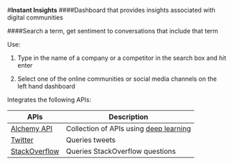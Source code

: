 #**Instant Insights**
####Dashboard that provides insights associated with digital communities

####Search a term, get sentiment to conversations that include that term

Use:


1. Type in the name of a company or a competitor in the search box and hit enter


2. Select one of the online communities or social media channels on the left hand dashboard

Integrates the following APIs:


|APIs | Description|
|------------ | -------------|
|[Alchemy API](http://www.alchemyapi.com/api) | Collection of APIs using [deep learning](https://en.wikipedia.org/wiki/Deep_learning)|
|[Twitter](https://dev.twitter.com/overview/documentation) | Queries tweets|
|[StackOverflow](https://api.stackexchange.com/docs) | Queries StackOverflow questions|

